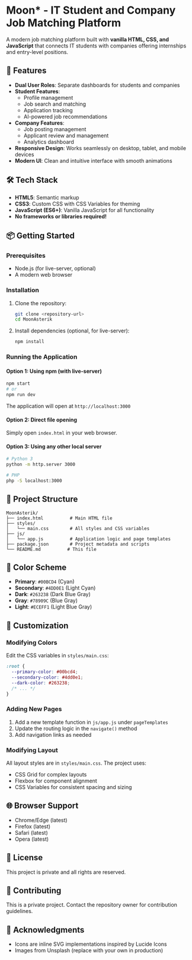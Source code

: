 # Moon\* - IT Student and Company Job Matching Platform

A modern job matching platform built with **vanilla HTML, CSS, and JavaScript** that connects IT students with companies offering internships and entry-level positions.

## 🚀 Features

- **Dual User Roles**: Separate dashboards for students and companies
- **Student Features**:
  - Profile management
  - Job search and matching
  - Application tracking
  - AI-powered job recommendations
- **Company Features**:
  - Job posting management
  - Applicant review and management
  - Analytics dashboard
- **Responsive Design**: Works seamlessly on desktop, tablet, and mobile devices
- **Modern UI**: Clean and intuitive interface with smooth animations

## 🛠️ Tech Stack

- **HTML5**: Semantic markup
- **CSS3**: Custom CSS with CSS Variables for theming
- **JavaScript (ES6+)**: Vanilla JavaScript for all functionality
- **No frameworks or libraries required!**

## 📦 Getting Started

### Prerequisites

- Node.js (for live-server, optional)
- A modern web browser

### Installation

1. Clone the repository:

   ```bash
   git clone <repository-url>
   cd MoonAsterik
   ```

2. Install dependencies (optional, for live-server):
   ```bash
   npm install
   ```

### Running the Application

#### Option 1: Using npm (with live-server)

```bash
npm start
# or
npm run dev
```

The application will open at `http://localhost:3000`

#### Option 2: Direct file opening

Simply open `index.html` in your web browser.

#### Option 3: Using any other local server

```bash
# Python 3
python -m http.server 3000

# PHP
php -S localhost:3000
```

## 📁 Project Structure

```
MoonAsterik/
├── index.html          # Main HTML file
├── styles/
│   └── main.css        # All styles and CSS variables
├── js/
│   └── app.js          # Application logic and page templates
├── package.json        # Project metadata and scripts
└── README.md          # This file
```

## 🎨 Color Scheme

- **Primary**: `#00BCD4` (Cyan)
- **Secondary**: `#4DD0E1` (Light Cyan)
- **Dark**: `#263238` (Dark Blue Gray)
- **Gray**: `#78909C` (Blue Gray)
- **Light**: `#ECEFF1` (Light Blue Gray)

## 🔧 Customization

### Modifying Colors

Edit the CSS variables in `styles/main.css`:

```css
:root {
  --primary-color: #00bcd4;
  --secondary-color: #4dd0e1;
  --dark-color: #263238;
  /* ... */
}
```

### Adding New Pages

1. Add a new template function in `js/app.js` under `pageTemplates`
2. Update the routing logic in the `navigate()` method
3. Add navigation links as needed

### Modifying Layout

All layout styles are in `styles/main.css`. The project uses:

- CSS Grid for complex layouts
- Flexbox for component alignment
- CSS Variables for consistent spacing and sizing

## 🌐 Browser Support

- Chrome/Edge (latest)
- Firefox (latest)
- Safari (latest)
- Opera (latest)

## 📝 License

This project is private and all rights are reserved.

## 👥 Contributing

This is a private project. Contact the repository owner for contribution guidelines.

## 🙏 Acknowledgments

- Icons are inline SVG implementations inspired by Lucide Icons
- Images from Unsplash (replace with your own in production)
